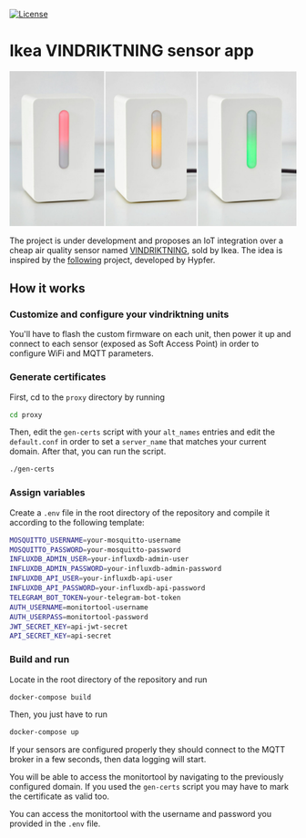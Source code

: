 [![License](http://img.shields.io/:license-mit-blue.svg?style=flat-square)](http://badges.mit-license.org)

# Ikea VINDRIKTNING sensor app

![Vindriktning](report/img/vindriktning.jpeg)

The project is under development and proposes an IoT integration over a cheap air quality sensor named [VINDRIKTNING](https://www.ikea.com/it/it/p/vindriktning-sensore-della-qualita-dellaria-80515910/), sold by Ikea. The idea is inspired by the [following](https://github.com/Hypfer/esp8266-vindriktning-particle-sensor) project, developed by Hypfer.

## How it works

### Customize and configure your vindriktning units

You'll have to flash the custom firmware on each unit, then power it up and connect to each sensor (exposed as Soft Access Point) in order to configure WiFi and MQTT parameters.

### Generate certificates

First, cd to the `proxy` directory by running

```bash
cd proxy
```

Then, edit the `gen-certs` script with your `alt_names` entries and edit the `default.conf` in order to set a `server_name` that matches your current domain. After that, you can run the script.

```bash
./gen-certs
```

### Assign variables

Create a `.env` file in the root directory of the repository and compile it according to the following template: 

```bash
MOSQUITTO_USERNAME=your-mosquitto-username
MOSQUITTO_PASSWORD=your-mosquitto-password
INFLUXDB_ADMIN_USER=your-influxdb-admin-user
INFLUXDB_ADMIN_PASSWORD=your-influxdb-admin-password
INFLUXDB_API_USER=your-influxdb-api-user
INFLUXDB_API_PASSWORD=your-influxdb-api-password
TELEGRAM_BOT_TOKEN=your-telegram-bot-token
AUTH_USERNAME=monitortool-username
AUTH_USERPASS=monitortool-password
JWT_SECRET_KEY=api-jwt-secret
API_SECRET_KEY=api-secret
```

### Build and run

Locate in the root directory of the repository and run

```bash
docker-compose build
```

Then, you just have to run

```bash
docker-compose up
```

If your sensors are configured properly they should connect to the MQTT broker in a few seconds, then data logging will start.

You will be able to access the monitortool by navigating to the previously configured domain. If you used the `gen-certs` script you may have to mark the certificate as valid too. 

You can access the monitortool with the username and password you provided in the `.env` file.
